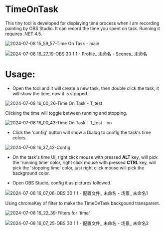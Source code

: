 # TimeOnTask
This tiny tool is developed for displaying time process when I am recording painting by OBS Studio. It can record the time you spent on task.
Running it requires .NET 4.5.

![2024-07-08 15_59_57-Time On Task - main](https://github.com/lukecnau/TimeOnTask/assets/7374647/df03cacb-ed3b-43d8-b11c-97fb51ff94d5)

![2024-07-08 16_27_19-OBS 30 1 1 - Profile_ 未命名 - Scenes_ 未命名](https://github.com/lukecnau/TimeOnTask/assets/7374647/6aa6263f-2157-4c94-a1d8-4f968adfbc22)

# Usage:
* Open the tool and it will create a new task, then double click the task, it will show the time, now it is stopped. 

![2024-07-08 16_00_26-Time On Task - T_test](https://github.com/lukecnau/TimeOnTask/assets/7374647/5389a900-7690-4860-936d-db77f07594bd)

Clicking the time will toggle between running and stopping.

![2024-07-08 16_00_43-Time On Task - T_test - on](https://github.com/lukecnau/TimeOnTask/assets/7374647/336e30d5-03b5-4755-b7d2-40c0a44f4281)

* Click the 'config' button will show a Dialog to config the task's time colors.

![2024-07-08 16_37_42-Config](https://github.com/lukecnau/TimeOnTask/assets/7374647/76adb237-70a5-49b4-a51a-966272904e1b)

* On the task's time UI, right click mouse with pressed **ALT** key, will pick the 'running time' color, right click mouse with pressed **CTRL** key, will pick the 'stopping time' color, just right click mouse will pick the background color.

* Open OBS Studio, config it as pictures followed. 

![2024-07-08 16_07_06-OBS 30 1 1 - 配置文件_ 未命名 - 场景_ 未命名1](https://github.com/lukecnau/TimeOnTask/assets/7374647/15ff1788-6ff5-4d19-9632-a7269cc7fd9f)

Using chromaKey of filter to make the TimeOnTask backgound transparent.

![2024-07-08 16_22_39-Filters for 'time'](https://github.com/lukecnau/TimeOnTask/assets/7374647/d8c2d719-dd1e-44fc-ac44-08ea21165bab)

![2024-07-08 16_07_25-OBS 30 1 1 - 配置文件_ 未命名 - 场景_ 未命名2](https://github.com/lukecnau/TimeOnTask/assets/7374647/faa5568c-2421-4e75-8a41-aab1950454ef)




